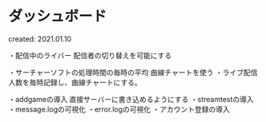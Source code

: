 # ダッシュボード
created: 2021.01.10

・配信中のライバー
    配信者の切り替えを可能にする

・サーチャーソフトの処理時間の毎時の平均
    曲線チャートを使う
・ライブ配信人数を毎時記録し、曲線チャートにする。

・addgameの導入
    直接サーバーに書き込めるようにする
・streamtestの導入
・message.logの可視化
・error.logの可視化
・アカウント登録の導入